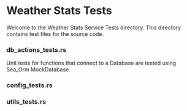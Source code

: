 # Weather Stats Tests


Welcome to the Weather Stats Service Tests directory. This directory contains test files for the source code.

### db_actions_tests.rs
Unit tests for functions that connect to a Database are tested using Sea_Orm MockDatabase.

### config_tests.rs

### utils_tests.rs

